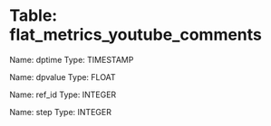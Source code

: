 Table: flat_metrics_youtube_comments
====================================

Name: dptime
Type: TIMESTAMP

Name: dpvalue
Type: FLOAT

Name: ref_id
Type: INTEGER

Name: step
Type: INTEGER


